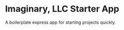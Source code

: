 Imaginary, LLC Starter App
==========================

A boilerplate express app for starting projects quickly.
